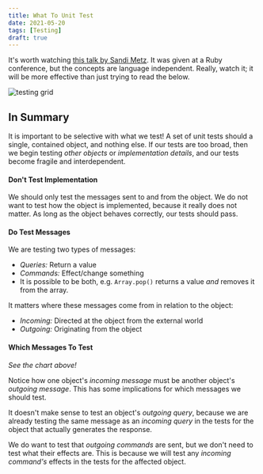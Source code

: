 ```yaml
---
title: What To Unit Test
date: 2021-05-20
tags: [Testing]
draft: true
---
```


It's worth watching [this talk by Sandi Metz](https://www.youtube.com/watch?v=URSWYvyc42M). It was given at a Ruby conference, but the concepts are language independent. Really, watch it; it will be more effective than just trying to read the below.

![testing grid](/assets/testing_grid.png)

## In Summary

It is important to be selective with what we test! A set of unit tests should a single, contained object, and nothing else. If our tests are too broad, then we begin testing _other objects_ or _implementation details_, and our tests become fragile and interdependent.

#### Don't Test Implementation

We should only test the messages sent to and from the object. We do not want to test how the object is implemented, because it really does not matter. As long as the object behaves correctly, our tests should pass.

#### Do Test Messages

We are testing two types of messages:

- _Queries:_ Return a value
- _Commands:_ Effect/change something
- It is possible to be both, e.g. `Array.pop()` returns a value _and_ removes it from the array.

It matters where these messages come from in relation to the object:

- _Incoming:_ Directed at the object from the external world
- _Outgoing:_ Originating from the object

#### Which Messages To Test

_See the chart above!_

Notice how one object's _incoming message_ must be another object's _outgoing message_. This has some implications for which messages we should test.

It doesn't make sense to test an object's _outgoing query_, because we are already testing the same message as an _incoming query_ in the tests for the object that actually generates the response.

We do want to test that _outgoing commands_ are sent, but we don't need to test what their effects are. This is because we will test any _incoming command's_ effects in the tests for the affected object.
